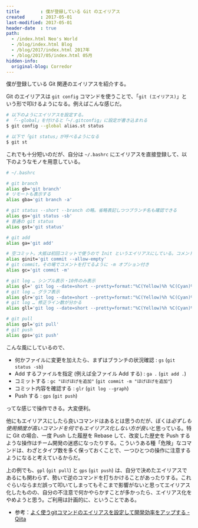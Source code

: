 ```yaml
---
title        : 僕が登録している Git のエイリアス
created      : 2017-05-01
last-modified: 2017-05-01
header-date  : true
path:
  - /index.html Neo's World
  - /blog/index.html Blog
  - /blog/2017/index.html 2017年
  - /blog/2017/05/index.html 05月
hidden-info:
  original-blog: Corredor
---
```


僕が登録している Git 関連のエイリアスを紹介する。

Git のエイリアスは `git config` コマンドを使うことで、「`git (エイリアス)`」という形で叩けるようになる。例えばこんな感じだ。

```bash
# 以下のようにエイリアスを設定する。
# 「--global」を付けると「~/.gitconfig」に設定が書き込まれる
$ git config --global alias.st status

# 以下で「git status」が呼べるようになる
$ git st
```

これでも十分短いのだが、自分は `~/.bashrc` にエイリアスを直接登録して、以下のようなモノを用意している。

```bash
# ~/.bashrc

# git branch
alias gb='git branch'
# リモートも表示する
alias gba='git branch -a'

# git status --short --branch の略。省略表記しつつブランチ名も確認できる
alias gs='git status -sb'
# 普通の git status
alias gst='git status'

# git add
alias ga='git add'

# 空コミット。大抵は初回コミットで使うので Init というエイリアスにしている。コメントは Vim で入れる
alias ginit='git commit --allow-empty'
# git commit。その場でコメントを打てるように -m オプション付き
alias gc='git commit -m'

# git log … シンプル表示・10件のみ表示
alias gl=' git log --date=short --pretty=format:"%C(Yellow)%h %C(Cyan)%cd %C(Reset)%s %C(Blue)[%cn]%C(Red)%d" -10'
# git log … グラフ表示
alias glr='git log --date=short --pretty=format:"%C(Yellow)%h %C(Cyan)%cd %C(Reset)%s %C(Blue)[%cn]%C(Red)%d" --graph'
# git log … 修正ライン数が分かる
alias gll='git log --date=short --pretty=format:"%C(Yellow)%h %C(Cyan)%cd %C(Reset)%s %C(Blue)[%cn]%C(Red)%d" --numstat'

# git pull
alias gpl='git pull'
# git push
alias gps='git push'
```

こんな風にしているので、

- 何かファイルに変更を加えたら、まずはブランチの状況確認 : `gs` (`git status -sb`)
- Add するファイルを指定 (例えば全ファイル Add する) : `ga .` (`git add .`)
- コミットする : `gc "ほげほげを追加"` (`git commit -m "ほげほげを追加"`)
- コミット内容を確認する : `glr` (`git log --graph`)
- Push する : `gps` (`git push`)

ってな感じで操作できる。大変便利。

他にもエイリアスにしたら良いコマンドはあるとは思うのだが、ぼくは*必ずしも使用頻度が高いコマンドを何でもエイリアス化しない方が良い*と思っている。特に Git の場合、一度 Push した履歴を Rebase して、改変した歴史を Push するような操作はチーム開発の迷惑になったりする。こういうある種「危険」なコマンドは、わざとタイプ数を多く保っておくことで、一つひとつの操作に注意するようになると考えているからだ。

上の例でも、`gpl` (`git pull`) と `gps` (`git push`) は、自分で決めたエイリアスであるにも関わらず、勢いで逆のコマンドを打ちかけることがあったりする。これぐらいならまだ誤って叩いてしまってもそこまで影響がないと思ってエイリアス化したものの、自分の不注意で何かやらかすことが多かったら、エイリアス化をやめようと思う。ご利用は計画的に、ということである。

- 参考：[よく使うgitコマンドのエイリアスを設定して開発効率をアップする - Qiita](http://qiita.com/unsoluble_sugar/items/ce14e9ce20aa5ba34fe5)
